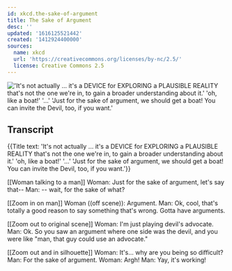 ```yaml
---
id: xkcd.the-sake-of-argument
title: The Sake of Argument
desc: ''
updated: '1616125521442'
created: '1412924400000'
sources:
  name: xkcd
  url: 'https://creativecommons.org/licenses/by-nc/2.5/'
  license: Creative Commons 2.5
---
```

!['It's not actually ... it's a DEVICE for EXPLORING a PLAUSIBLE REALITY that's not the one we're in, to gain a broader understanding about it.' 'oh, like a boat!' '...' 'Just for the sake of argument, we should get a boat! You can invite the Devil, too, if you want.'](https://imgs.xkcd.com/comics/the_sake_of_argument.png)

## Transcript
{{Title text: 'It's not actually ... it's a DEVICE for EXPLORING a PLAUSIBLE REALITY that's not the one we're in, to gain a broader understanding about it.' 'oh, like a boat!' '...' 'Just for the sake of argument, we should get a boat! You can invite the Devil, too, if you want.'}}

[[Woman talking to a man]]
Woman: Just for the sake of argument, let's say that--
Man: -- wait, for the sake of what?

[[Zoom in on man]]
Woman ((off scene)): Argument.
Man: Ok, cool, that's totally a good reason to say something that's wrong.  Gotta have arguments.

[[Zoom out to original scene]]
Woman: I'm just playing devil's advocate.
Man: Ok. So you saw an argument where one side was the devil, and you were like "man, that guy could use an advocate."

[[Zoom out and in silhouette]]
Woman:  It's... why are you being so difficult?
Man: For the sake of argument.
Woman: Argh!
Man: Yay, it's working!
